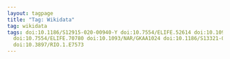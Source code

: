 ```yaml
---
layout: tagpage
title: "Tag: Wikidata"
tag: wikidata
tags: doi:10.1186/S12915-020-00940-Y doi:10.7554/ELIFE.52614 doi:10.1093/NAR/GKX1064 doi:10.3233/SW-233491 doi:10.3897/RIO.8.E83031
  doi:10.7554/ELIFE.70780 doi:10.1093/NAR/GKAA1024 doi:10.1186/S13321-023-00683-2 doi:10.1093/NAR/GKAB991 doi:10.1021/ACS.JCIM.2C00268
  doi:10.3897/RIO.1.E7573
---
```

